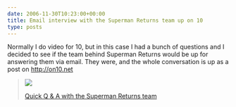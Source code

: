 ```yaml
---
date: 2006-11-30T10:23:00+00:00
title: Email interview with the Superman Returns team up on 10
type: posts
---
```

Normally I do video for 10, but in this case I had a bunch of questions and I decided to see if the team behind Superman Returns would be up for answering them via email. They were, and the whole conversation is up as a post on <http://on10.net>

>  ![](https://www.on10.net/images/blogs/ign_3_full.jpg)
>
> [Quick Q & A with the Superman Returns team](https://www.on10.net/Blogs/duncan/quick-q-amp-a-with-the-superman-returns-team/)

